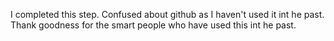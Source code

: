 I completed this step. Confused about github as I haven't used it int he past. Thank goodness for the smart people who have used this int he past.
